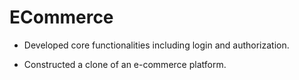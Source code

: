 # ECommerce

* Developed core functionalities including login and authorization.
  
* Constructed a clone of an e-commerce platform.
